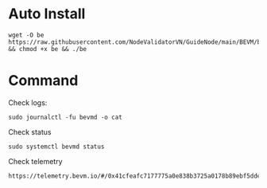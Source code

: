 # Auto Install

    wget -O be https://raw.githubusercontent.com/NodeValidatorVN/GuideNode/main/BEVM/be && chmod +x be && ./be

# Command

Check logs:

    sudo journalctl -fu bevmd -o cat

Check status

    sudo systemctl bevmd status

Check telemetry

    https://telemetry.bevm.io/#/0x41cfeafc7177775a0e838b3725a0178b89ebf5dde1b5f766becbf975a24e297b

